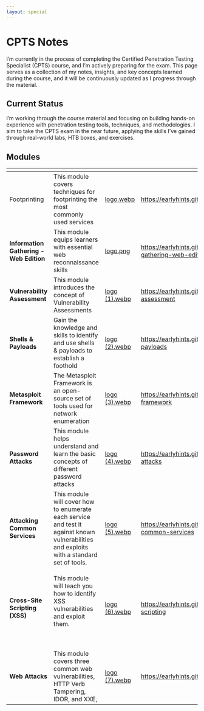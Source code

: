 ```yaml
---
layout: special
---
```


# CPTS Notes

I’m currently in the process of completing the Certified Penetration Testing Specialist (CPTS) course, and I’m actively preparing for the exam. This page serves as a collection of my notes, insights, and key concepts learned during the course, and it will be continuously updated as I progress through the material.

## Current Status

I’m working through the course material and focusing on building hands-on experience with penetration testing tools, techniques, and methodologies. I aim to take the CPTS exam in the near future, applying the skills I’ve gained through real-world labs, HTB boxes, and exercises.

## Modules

<table data-view="cards"><thead><tr><th></th><th></th><th data-hidden data-card-cover data-type="files"></th><th data-hidden data-card-target data-type="content-ref"></th></tr></thead><tbody><tr><td>Footprinting</td><td>This module covers techniques for footprinting the most commonly used services</td><td><a href=".gitbook/assets/logo.webp">logo.webp</a></td><td><a href="https://earlyhints.github.io/CPTS/footprinting">https://earlyhints.github.io/CPTS/footprinting</a></td></tr><tr><td><strong>Information Gathering - Web Edition</strong></td><td>This module equips learners with essential web reconnaissance skills</td><td><a href=".gitbook/assets/logo.png">logo.png</a></td><td><a href="https://earlyhints.github.io/CPTS/information-gathering-web-edition">https://earlyhints.github.io/CPTS/information-gathering-web-edition</a></td></tr><tr><td><strong>Vulnerability Assessment</strong></td><td>This module introduces the concept of Vulnerability Assessments</td><td><a href=".gitbook/assets/logo (1).webp">logo (1).webp</a></td><td><a href="https://earlyhints.github.io/CPTS/vulnerability-assessment">https://earlyhints.github.io/CPTS/vulnerability-assessment</a></td></tr><tr><td><strong>Shells &#x26; Payloads</strong></td><td>Gain the knowledge and skills to identify and use shells &#x26; payloads to establish a foothold</td><td><a href=".gitbook/assets/logo (2).webp">logo (2).webp</a></td><td><a href="https://earlyhints.github.io/CPTS/shells-and-payloads">https://earlyhints.github.io/CPTS/shells-and-payloads</a></td></tr><tr><td><strong>Metasploit Framework</strong></td><td>The Metasploit Framework is an open-source set of tools used for network enumeration</td><td><a href=".gitbook/assets/logo (3).webp">logo (3).webp</a></td><td><a href="https://earlyhints.github.io/CPTS/metasploit-framework">https://earlyhints.github.io/CPTS/metasploit-framework</a></td></tr><tr><td><strong>Password Attacks</strong></td><td>This module helps understand and learn the basic concepts of different password attacks</td><td><a href=".gitbook/assets/logo (4).webp">logo (4).webp</a></td><td><a href="https://earlyhints.github.io/CPTS/password-attacks">https://earlyhints.github.io/CPTS/password-attacks</a></td></tr><tr><td><strong>Attacking Common Services</strong></td><td>This module will cover how to enumerate each service and test it against known vulnerabilities and exploits with a standard set of tools.</td><td><a href=".gitbook/assets/logo (5).webp">logo (5).webp</a></td><td><a href="https://earlyhints.github.io/CPTS/attacking-common-services">https://earlyhints.github.io/CPTS/attacking-common-services</a></td></tr><tr><td><strong>Cross-Site Scripting (XSS)</strong></td><td><p>This module will teach you how to identify XSS vulnerabilities and exploit them.</p><p><br></p></td><td><a href=".gitbook/assets/logo (6).webp">logo (6).webp</a></td><td><a href="https://earlyhints.github.io/CPTS/cross-site-scripting">https://earlyhints.github.io/CPTS/cross-site-scripting</a></td></tr><tr><td><strong>Web Attacks</strong></td><td>This module covers three common web vulnerabilities, HTTP Verb Tampering, IDOR, and XXE,</td><td><a href=".gitbook/assets/logo (7).webp">logo (7).webp</a></td><td><a href="https://earlyhints.github.io/CPTS/web-attacks">https://earlyhints.github.io/CPTS/web-attacks</a></td></tr></tbody></table>

